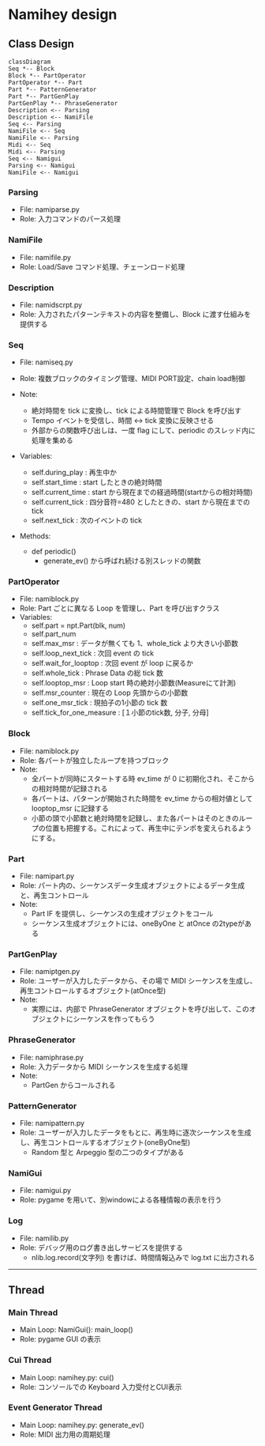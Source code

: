 # Namihey design

## Class Design

<!--
```plantuml
@startuml
Seq *-- Block
Block *-- Part
Part *-- PatternGenerator
Part *-- PartGenPlay
PartGenPlay *-- PhraseGenerator
class NamiGui
class Parsing
@enduml
```
-->


```mermaid
classDiagram
Seq *-- Block
Block *-- PartOperator
PartOperator *-- Part
Part *-- PatternGenerator
Part *-- PartGenPlay
PartGenPlay *-- PhraseGenerator
Description <-- Parsing
Description <-- NamiFile
Seq <-- Parsing
NamiFile <-- Seq
NamiFile <-- Parsing
Midi <-- Seq
Midi <-- Parsing
Seq <-- Namigui
Parsing <-- Namigui
NamiFile <-- Namigui
```


### Parsing
- File: namiparse.py
- Role: 入力コマンドのパース処理

### NamiFile
- File: namifile.py
- Role: Load/Save コマンド処理、チェーンロード処理

### Description
- File: namidscrpt.py
- Role: 入力されたパターンテキストの内容を整備し、Block に渡す仕組みを提供する

### Seq
- File: namiseq.py
- Role: 複数ブロックのタイミング管理、MIDI PORT設定、chain load制御
- Note:
    - 絶対時間を tick に変換し、tick による時間管理で Block を呼び出す
    - Tempo イベントを受信し、時間 <-> tick 変換に反映させる
    - 外部からの関数呼び出しは、一度 flag にして、periodic のスレッド内に処理を集める
- Variables:
    - self.during_play      : 再生中か
    - self.start_time       : start したときの絶対時間
    - self.current_time     : start から現在までの経過時間(startからの相対時間)
    - self.current_tick     : 四分音符=480 としたときの、start から現在までの tick
    - self.next_tick        : 次のイベントの tick 

- Methods:
    - def periodic()
        - generate_ev() から呼ばれ続ける別スレッドの関数

### PartOperator
- File: namiblock.py
- Role: Part ごとに異なる Loop を管理し、Part を呼び出すクラス 
- Variables:
    - self.part = npt.Part(blk, num)
    - self.part_num
    - self.max_msr : データが無くても 1、whole_tick より大きい小節数
    - self.loop_next_tick : 次回 event の tick
    - self.wait_for_looptop : 次回 event が loop に戻るか
    - self.whole_tick : Phrase Data の総 tick 数
    - self.looptop_msr : Loop start 時の絶対小節数(Measureにて計測)
    - self.msr_counter : 現在の Loop 先頭からの小節数
    - self.one_msr_tick : 現拍子の1小節の tick 数
    - self.tick_for_one_measure     : [１小節のtick数, 分子, 分母]

### Block
- File: namiblock.py
- Role: 各パートが独立したループを持つブロック
- Note:
    - 全パートが同時にスタートする時 ev_time が 0 に初期化され、そこからの相対時間が記録される
    - 各パートは、パターンが開始された時間を ev_time からの相対値として looptop_msr に記録する
    - 小節の頭で小節数と絶対時間を記録し、また各パートはそのときのループの位置も把握する。これによって、再生中にテンポを変えられるようにする。

### Part
- File: namipart.py
- Role: パート内の、シーケンスデータ生成オブジェクトによるデータ生成と、再生コントロール
- Note:
    - Part IF を提供し、シーケンスの生成オブジェクトをコール
    - シーケンス生成オブジェクトには、oneByOne と atOnce の2typeがある

### PartGenPlay
- File: namiptgen.py
- Role: ユーザーが入力したデータから、その場で MIDI シーケンスを生成し、再生コントロールするオブジェクト(atOnce型)
- Note:
    - 実際には、内部で PhraseGenerator オブジェクトを呼び出して、このオブジェクトにシーケンスを作ってもらう

### PhraseGenerator
- File: namiphrase.py
- Role: 入力データから MIDI シーケンスを生成する処理
- Note:
    - PartGen からコールされる

### PatternGenerator
- File: namipattern.py
- Role: ユーザーが入力したデータをもとに、再生時に逐次シーケンスを生成し、再生コントロールするオブジェクト(oneByOne型)
    - Random 型と Arpeggio 型の二つのタイプがある

### NamiGui
- File: namigui.py
- Role: pygame を用いて、別windowによる各種情報の表示を行う

### Log
- File: namilib.py
- Role: デバッグ用のログ書き出しサービスを提供する
    - nlib.log.record(文字列) を書けば、時間情報込みで log.txt に出力される


---------------

## Thread


### Main Thread
- Main Loop: NamiGui(): main_loop()
- Role: pygame GUI の表示


### Cui Thread
- Main Loop: namihey.py: cui()
- Role: コンソールでの Keyboard 入力受付とCUI表示

### Event Generator Thread
- Main Loop: namihey.py: generate_ev()
- Role: MIDI 出力用の周期処理
